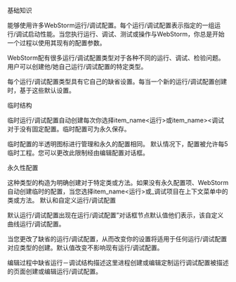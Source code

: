 基础知识

能够使用许多WebStorm运行/调试配置。每个运行/调试配置表示指定的一组运行/调试启动性能。当您执行运行、调试、测试或操作与WebStorm，你总是开始一个过程以使用其现有的配置参数。

WebStorm配有很多运行/调试配置类型对于各种不同的运行、调试、检验问题。用户可以创建他/她自己运行/调试配置的特定类型。

每个运行/调试配置类型具有它自己的缺省设置。每当一个新的运行/调试配置创建时，基于这些默认设置。

临时结构

临时运行/调试配置自动创建每次你选择item_name<运行>或item_name><调试对于没有固定配置。临时配置可为永久保存。

临时配置的半透明图标进行管理和永久的配置相同。
默认情况下，配置被允许每5临时工程。您可以更改此限制经由编辑配置对话框。

永久性配置

这种类型的构造为明确创建对于特定类或方法。如果没有永久配置项、WebStorm自动创建临时的配置，当您选择item_name<运行>或<name>_调试项目在上下文菜单中的类或方法。
默认和自定义运行/调试配置

默认运行/调试配置出现在运行/调试配置”对话框节点默认值他们表示，该自定义曲线运行/调试配置。

当您更改了缺省的运行/调试配置，从而改变你的设置将适用于任何运行/调试配置对应类型的创建。默认值改变不影响现有运行/调试配置。

编辑过程中缺省运行－调试结构描述这里进程创建或编辑定制运行调试配置被描述的页面创建或编辑运行/调试配置。
